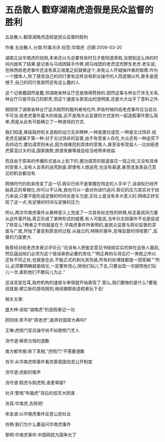 # 五岳散人  戳穿湖南虎造假是民众监督的胜利

五岳散人:戳穿湖南虎造假是民众监督的胜利

作者:五岳散人.分类:时事点评.标签:华南虎 .日期:2008-03-20

湖南又出华南虎的视频,本来还以为总要有些时日才能知道真假,没想到这么快的时间内就有了结果:是记者与马戏团联手作弊,把马戏团的老虎混充野生老虎.老实说,在陕西纸老虎事件还没有真正收尾之前就做这个,未免让人怀疑操作者的智商.作为一个媒体人,除了感觉自己的同行里有这样没有职业操守的人而遗憾以外,更多是遗憾于,自己的同行里居然还有这么蠢的人.

这个记者蠢固然是蠢,但湖南省林业厅还是值得赞扬的.固然这事与林业厅并无关系,林业厅只是尽自己的职责,但这个速度与表现出的透明度,还是大大出乎了意料之外.

相信除了湖南省林业厅这次超然的裁判者地位外,早些时候的纸老虎事件应当说功不可没.纸老虎事件最大的收益,远不是用大众监督的方式宣判一起造假事件那么简单,而是从此有可能确立了一种游戏的方式.

我们知道,某级政府机关造假的动力无非两种,一种是邀功请赏,一种是文过饰非.纸老虎无疑属于第一种.对于文过饰非的监督,由于有受害人存在,大众还有一种追究下去的动力.邀功请赏则未必,因为很难找到具体的受害人,甚至会有受益人--比如纸老虎蒙混过关的话,国家拨款,旅游发展等就会给当地带来收益.

而且由于原来的传播形式是从上到下的,邀功请赏的报道昙花一现之间,又没有具体的受害人,没有人会真的追究到底.即使有人想追究,也没有渠道,甚至连发表自己意见的机会都没有.

网络时代的到来改变了这一切.舆论已经不是掌握在特定的人手中了,话语权已经开始真正的草根化.你可以不认账,我也可以一直对你进行追问.舆论的压力其实对于权力来说,只要不能形成足够的时间长度与力度,实际上是没有多大意义的.网络正好实现了这一点,有足够的时间与足够的压力.

所以,两次华南虎事件从某种意义上完成了一次具有标志性的转换,标志着民间力量从这件事开始,真正形成了某种形式的威慑.有人可能说,当年孙志刚事件不也是促成了转变么?两者之不同就是在于,华南虎事件所表明的,是民众监督与舆论监督的深度与广度,开始了量变到质变的过程.从独立的,特殊的事件,变得监督的领域更广,监督的力度更大.

我曾经对纸老虎发表过评论云:“应该有人把鉴定意见书结结实实的摔在这些人面前,然后逼迫他们必须为这个错误承担必要的责任."“明正典刑与背后打一黑枪之所以还有不同之处,也就是在此.不能正式的剥光其伪装,所有的处理就都是一团浆糊."“所以,必须要明确就是结论,一定要有信心,陪他们玩儿下去,只要出现一次就陪他们玩儿一次,直到他们不敢玩儿为止."

这话言犹在耳,政府机构的速度与审慎就开始表现了.那么,我们要做的是什么?要我说就是:建立新的游戏规则,继续跟那些造假者玩下去!



相关文章:

盛大林:该给“湖南虎"的造假者记一功

顾则徐:弄不好“周老虎",能弄好国家大典吗?

王琳:虎照门官员操守尚不如艳照门艺人

汤守道:稀奇古怪的道歉

南方都市报:除了真相,“虎照门"不需要道歉

肖华:从华南虎照事件看完善我国信息公开制度

汤守道:虎剧的尾声

汤守道:假虎与假虎照,谁更卑鄙?

社评:警惕“年画虎"背后的惊天大阴谋

尧耳:华南虎,去死吧!

宋金波:以华南虎事件反思公民社会

肖畅:我们为什么要追问华南虎事件

黎明:华南虎事件:中国网民为国争光了